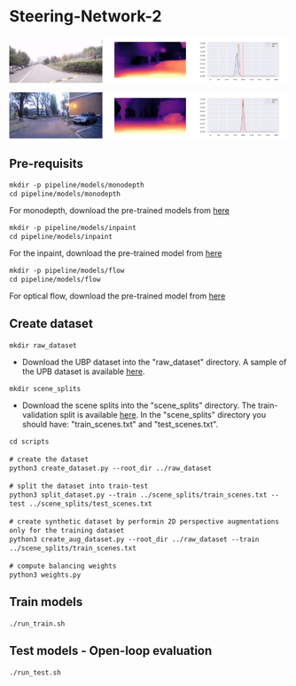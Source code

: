 # Steering-Network-2

<p align='center'>
  <img src='sample/sample1.png' alt='sample 1' width=1024/>
</p>

<p align='center'>
  <img src='sample/sample2.png' alt='sample 2' width=1024/>
</p>

## Pre-requisits
```shell
mkdir -p pipeline/models/monodepth
cd pipeline/models/monodepth
```
For monodepth, download the pre-trained models from <a href='https://drive.google.com/drive/folders/18kTR4PaRlQIeEFJ2gNkiXYnFcTfyrRNH?usp=sharing'>here</a>

```shell
mkdir -p pipeline/models/inpaint
cd pipeline/models/inpaint
```
For the inpaint, download the pre-trained model from <a href='https://drive.google.com/drive/folders/1oeVxVnR5BIZ1QM-ClY6Xa4CogxTQzmZx?usp=sharing'>here</a>

```shell
mkdir -p pipeline/models/flow
cd pipeline/models/flow
```
For optical flow, download the pre-trained model from <a href='https://drive.google.com/drive/folders/1sahN3m6salz64fG8XFGuA0vYklkWYMNu?usp=sharing'>here</a>


## Create dataset

```shell
mkdir raw_dataset
```

* Download the UBP dataset into the "raw_dataset" directory. A sample of the UPB dataset is available <a href="https://drive.google.com/drive/folders/1p_2-_Xo-Wd9MCnkYqPfGyKs2BnbeApqn?usp=sharing">here</a>.

```shell
mkdir scene_splits
```

* Download the scene splits into the "scene_splits" directory. The train-validation split is available <a href="https://github.com/RobertSamoilescu/UPB-Dataset-Split">here</a>.
In the "scene_splits" directory you should have: "train_scenes.txt" and "test_scenes.txt".

```
cd scripts

# create the dataset
python3 create_dataset.py --root_dir ../raw_dataset

# split the dataset into train-test
python3 split_dataset.py --train ../scene_splits/train_scenes.txt --test ../scene_splits/test_scenes.txt

# create synthetic dataset by performin 2D perspective augmentations only for the training dataset
python3 create_aug_dataset.py --root_dir ../raw_dataset --train ../scene_splits/train_scenes.txt

# compute balancing weights
python3 weights.py
```

## Train models
```shell
./run_train.sh
```

## Test models - Open-loop evaluation
```shell
./run_test.sh
```

<!--
## Results - Open-loop evaluation
| Model  | Speed | Stacked    | Disp(aux)  | Flow(aux) | MEAN | STD  | MIN  | MAX   |
| ------ | ----- | ---        | ---------- | --------- | ---- | ---- | ---- | ----  |
| SIMPLE | YES   | NO         | NO         | NO        | 0.755| 1.008| 0.003|14.118 |
| RESNET | YES   | NO         | NO         | NO        | 0.711| 1.304| 0.001|11.217 |
| SIMPLE | YES   | NO         | YES        | NO        | 0.755| 0.996| 0.002|15.949 |
| RESNET | YES   | NO         | YES        | NO        | 0.684| 1.266| 0.001|13.099 |
| SIMPLE | YES   | NO         | YES        | YES       | 0.443| 0.859| 0.001|16.358 |
| RESNET | YES   | NO         | YES        | YES       | 0.426| 0.870| 0.000|10.500 |
| Model  | Speed | Stacked    | Disp(aux)  | Flow(aux) | MEAN | STD  | MIN  | MAX  |
| ------ | ----- | ---        | ---------- | --------- | ---- | ---- | ---- | ---- |
| SIMPLE | NO    | YES        | NO         | NO        | 0.470| 0.884| 0.001|15.600|
| RESNET | NO    | YES        | NO         | NO        | 0.430| 0.945| 0.002|12.256|
| SIMPLE | NO    | YES        | YES        | NO        | 0.503| 1.036| 0.000|18.207|
| RESNET | NO    | YES        | YES        | NO        | 0.418| 0.921| 0.000|12.379|
| SIMPLE | NO    | YES        | YES        | YES       | 0.457| 0.820| 0.001|15.430|
| RESNET | NO    | YES        | YES        | YES       | 0.435| 0.953| 0.000|11.929|
-->
